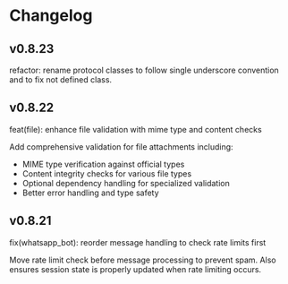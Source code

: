 # Changelog

## v0.8.23
refactor: rename protocol classes to follow single underscore convention and to fix not defined class.

## v0.8.22
feat(file): enhance file validation with mime type and content checks

Add comprehensive validation for file attachments including:
- MIME type verification against official types
- Content integrity checks for various file types
- Optional dependency handling for specialized validation
- Better error handling and type safety

## v0.8.21

fix(whatsapp_bot): reorder message handling to check rate limits first

Move rate limit check before message processing to prevent spam. Also ensures session state is properly updated when rate limiting occurs.